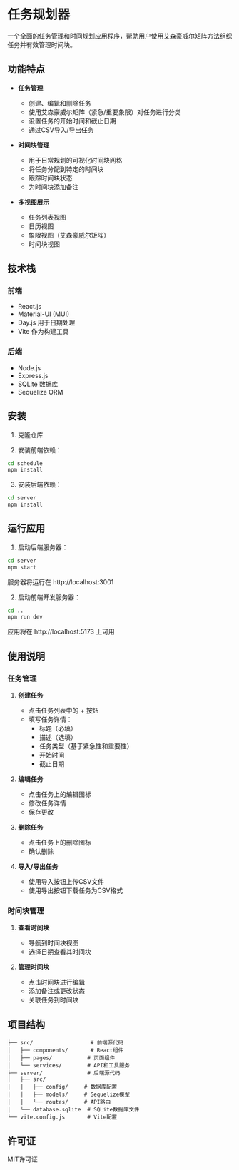# 任务规划器

一个全面的任务管理和时间规划应用程序，帮助用户使用艾森豪威尔矩阵方法组织任务并有效管理时间块。

## 功能特点

- **任务管理**
  - 创建、编辑和删除任务
  - 使用艾森豪威尔矩阵（紧急/重要象限）对任务进行分类
  - 设置任务的开始时间和截止日期
  - 通过CSV导入/导出任务

- **时间块管理**
  - 用于日常规划的可视化时间块网格
  - 将任务分配到特定的时间块
  - 跟踪时间块状态
  - 为时间块添加备注

- **多视图展示**
  - 任务列表视图
  - 日历视图
  - 象限视图（艾森豪威尔矩阵）
  - 时间块视图

## 技术栈

### 前端
- React.js
- Material-UI (MUI)
- Day.js 用于日期处理
- Vite 作为构建工具

### 后端
- Node.js
- Express.js
- SQLite 数据库
- Sequelize ORM

## 安装

1. 克隆仓库

2. 安装前端依赖：
```bash
cd schedule
npm install
```

3. 安装后端依赖：
```bash
cd server
npm install
```

## 运行应用

1. 启动后端服务器：
```bash
cd server
npm start
```
服务器将运行在 http://localhost:3001

2. 启动前端开发服务器：
```bash
cd ..
npm run dev
```
应用将在 http://localhost:5173 上可用

## 使用说明

### 任务管理

1. **创建任务**
   - 点击任务列表中的 + 按钮
   - 填写任务详情：
     - 标题（必填）
     - 描述（选填）
     - 任务类型（基于紧急性和重要性）
     - 开始时间
     - 截止日期

2. **编辑任务**
   - 点击任务上的编辑图标
   - 修改任务详情
   - 保存更改

3. **删除任务**
   - 点击任务上的删除图标
   - 确认删除

4. **导入/导出任务**
   - 使用导入按钮上传CSV文件
   - 使用导出按钮下载任务为CSV格式

### 时间块管理

1. **查看时间块**
   - 导航到时间块视图
   - 选择日期查看其时间块

2. **管理时间块**
   - 点击时间块进行编辑
   - 添加备注或更改状态
   - 关联任务到时间块

## 项目结构

```
├── src/                  # 前端源代码
│   ├── components/       # React组件
│   ├── pages/           # 页面组件
│   └── services/        # API和工具服务
├── server/              # 后端源代码
│   ├── src/
│   │   ├── config/     # 数据库配置
│   │   ├── models/     # Sequelize模型
│   │   └── routes/     # API路由
│   └── database.sqlite  # SQLite数据库文件
└── vite.config.js       # Vite配置
```

## 许可证

MIT许可证